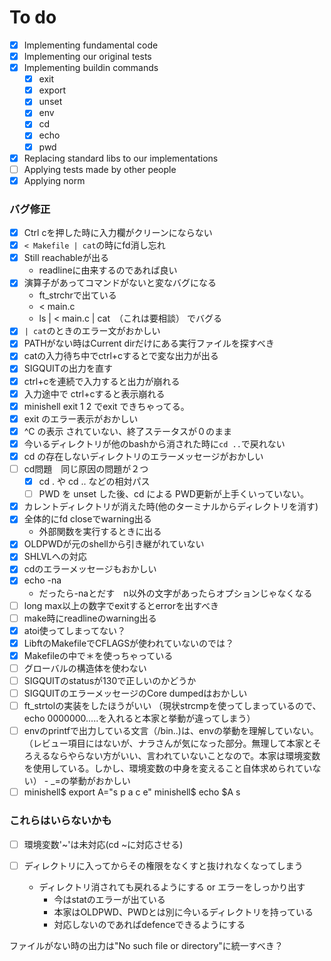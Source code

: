 # To do
- [x] Implementing fundamental code
- [x] Implementing our original tests
- [x] Implementing buildin commands
  - [x] exit
  - [x] export
  - [x] unset
  - [x] env
  - [x] cd
  - [x] echo
  - [x] pwd
- [x] Replacing standard libs to our implementations
- [ ] Applying tests made by other people
- [x] Applying norm

### バグ修正
- [x] Ctrl cを押した時に入力欄がクリーンにならない
- [x] `< Makefile | cat`の時にfd消し忘れ
- [x] Still reachableが出る
  - readlineに由来するのであれば良い
- [x] 演算子があってコマンドがないと変なバグになる
  - ft_strchrで出ている
  - < main.c
  - ls | < main.c | cat　（これは要相談）
	でバグる
- [x] `| cat`のときのエラー文がおかしい
- [x] PATHがない時はCurrent dirだけにある実行ファイルを探すべき
- [x] catの入力待ち中でctrl+cするとで変な出力が出る
- [x] SIGQUITの出力を直す
- [x] ctrl+cを連続で入力すると出力が崩れる
- [x] 入力途中で ctrl+cすると表示崩れる
- [x] minishell exit 1 2 でexit できちゃってる。
- [x] exit のエラー表示がおかしい
- [x] ^C の表示 されていない、終了ステータスが０のまま
- [x] 今いるディレクトリが他のbashから消された時に`cd ..`で戻れない
- [x] cd の存在しないディレクトリのエラーメッセージがおかしい
- [ ] cd問題　同じ原因の問題が２つ
	- [x] cd . や cd .. などの相対パス
	- [ ] PWD を unset した後、cd による PWD更新が上手くいっていない。
- [x] カレントディレクトリが消えた時(他のターミナルからディレクトリを消す)
- [x] 全体的にfd closeでwarning出る
  - 外部関数を実行するときに出る
- [x] OLDPWDが元のshellから引き継がれていない
- [x] SHLVLへの対応
- [x] cdのエラーメッセージもおかしい
- [x] echo -na
  - だったら-naとだす　n以外の文字があったらオプションじゃなくなる
- [ ] long max以上の数字でexitするとerrorを出すべき
- [ ] make時にreadlineのwarning出る
- [x] atoi使ってしまってない？
- [x] LibftのMakefileでCFLAGSが使われていないのでは？
- [x] Makefileの中で＊を使っちゃっている
- [ ] グローバルの構造体を使わない
- [ ] SIGQUITのstatusが130で正しいのかどうか
- [ ] SIGQUITのエラーメッセージのCore dumpedはおかしい
- [ ] ft_strtolの実装をしたほうがいい （現状strcmpを使ってしまっているので、echo 0000000.....を入れると本家と挙動が違ってしまう）
- [ ] envのprintfで出力している文言（/bin..)は、envの挙動を理解していない。 （レビュー項目にはないが、ナラさんが気になった部分。無理して本家とそろえるならやらない方がいい、言われていないことなので。本家は環境変数を使用している。しかし、環境変数の中身を変えること自体求められていない）
      - _=の挙動がおかしい
- [ ] minishell$ export A="s p a c e" minishell$ echo $A s

### これらはいらないかも
- [ ] 環境変数'~'は未対応(cd ~に対応させる)
- [ ] ディレクトリに入ってからその権限をなくすと抜けれなくなってしまう

	- ディレクトリ消されても戻れるようにする or エラーをしっかり出す
 		- 今はstatのエラーが出ている
		- 本家はOLDPWD、PWDとは別に今いるディレクトリを持っている
		- 対応しないのであればdefenceできるようにする

ファイルがない時の出力は"No such file or directory"に統一すべき？
